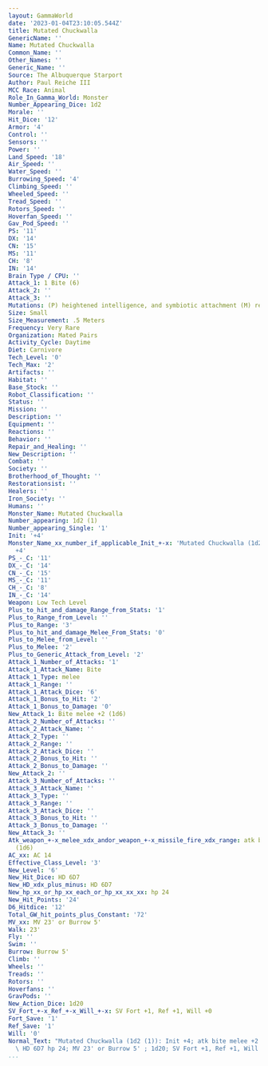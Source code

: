 ```yaml
---
layout: GammaWorld
date: '2023-01-04T23:10:05.544Z'
title: Mutated Chuckwalla
GenericName: ''
Name: Mutated Chuckwalla
Common_Name: ''
Other_Names: ''
Generic_Name: ''
Source: The Albuquerque Starport
Author: Paul Reiche III
MCC Race: Animal
Role_In_Gamma_World: Monster
Number_Appearing_Dice: 1d2
Morale: ''
Hit_Dice: '12'
Armor: '4'
Control: ''
Sensors: ''
Power: ''
Land_Speed: '18'
Air_Speed: ''
Water_Speed: ''
Burrowing_Speed: '4'
Climbing_Speed: ''
Wheeled_Speed: ''
Tread_Speed: ''
Rotors_Speed: ''
Hoverfan_Speed: ''
Gav_Pod_Speed: ''
PS: '11'
DX: '14'
CN: '15'
MS: '11'
CH: '8'
IN: '14'
Brain Type / CPU: ''
Attack_1: 1 Bite (6)
Attack_2: ''
Attack_3: ''
Mutations: (P) heightened intelligence, and symbiotic attachment (M) reflection
Size: Small
Size_Measurement: .5 Meters
Frequency: Very Rare
Organization: Mated Pairs
Activity_Cycle: Daytime
Diet: Carnivore
Tech_Level: '0'
Tech_Max: '2'
Artifacts: ''
Habitat: ''
Base_Stock: ''
Robot_Classification: ''
Status: ''
Mission: ''
Description: ''
Equipment: ''
Reactions: ''
Behavior: ''
Repair_and_Healing: ''
New_Description: ''
Combat: ''
Society: ''
Brotherhood_of_Thought: ''
Restorationsist: ''
Healers: ''
Iron_Society: ''
Humans: ''
Monster_Name: Mutated Chuckwalla
Number_appearing: 1d2 (1)
Number_appearing_Single: '1'
Init: '+4'
Monster_Name_xx_number_if_applicable_Init_+-x: 'Mutated Chuckwalla (1d2 (1)): Init
  +4'
PS_-_C: '11'
DX_-_C: '14'
CN_-_C: '15'
MS_-_C: '11'
CH_-_C: '8'
IN_-_C: '14'
Weapon: Low Tech Level
Plus_to_hit_and_damage_Range_from_Stats: '1'
Plus_to_Range_from_Level: ''
Plus_to_Range: '3'
Plus_to_hit_and_damage_Melee_From_Stats: '0'
Plus_to_Melee_from_Level: ''
Plus_to_Melee: '2'
Plus_to_Generic_Attack_from_Level: '2'
Attack_1_Number_of_Attacks: '1'
Attack_1_Attack_Name: Bite
Attack_1_Type: melee
Attack_1_Range: ''
Attack_1_Attack_Dice: '6'
Attack_1_Bonus_to_Hit: '2'
Attack_1_Bonus_to_Damage: '0'
New_Attack_1: Bite melee +2 (1d6)
Attack_2_Number_of_Attacks: ''
Attack_2_Attack_Name: ''
Attack_2_Type: ''
Attack_2_Range: ''
Attack_2_Attack_Dice: ''
Attack_2_Bonus_to_Hit: ''
Attack_2_Bonus_to_Damage: ''
New_Attack_2: ''
Attack_3_Number_of_Attacks: ''
Attack_3_Attack_Name: ''
Attack_3_Type: ''
Attack_3_Range: ''
Attack_3_Attack_Dice: ''
Attack_3_Bonus_to_Hit: ''
Attack_3_Bonus_to_Damage: ''
New_Attack_3: ''
Atk_weapon_+-x_melee_xdx_andor_weapon_+-x_missile_fire_xdx_range: atk bite melee +2
  (1d6)
AC_xx: AC 14
Effective_Class_Level: '3'
New_Level: '6'
New_Hit_Dice: HD 6D7
New_HD_xdx_plus_minus: HD 6D7
New_hp_xx_or_hp_xx_each_or_hp_xx_xx_xx: hp 24
New_Hit_Points: '24'
D6_Hitdice: '12'
Total_GW_hit_points_plus_Constant: '72'
MV_xx: MV 23' or Burrow 5'
Walk: 23'
Fly: ''
Swim: ''
Burrow: Burrow 5'
Climb: ''
Wheels: ''
Treads: ''
Rotors: ''
Hoverfans: ''
GravPods: ''
New_Action_Dice: 1d20
SV_Fort_+-x_Ref_+-x_Will_+-x: SV Fort +1, Ref +1, Will +0
Fort_Save: '1'
Ref_Save: '1'
Will: '0'
Normal_Text: "Mutated Chuckwalla (1d2 (1)): Init +4; atk bite melee +2 (1d6); AC 14;\
  \ HD 6D7 hp 24; MV 23' or Burrow 5' ; 1d20; SV Fort +1, Ref +1, Will +0"
...
```

